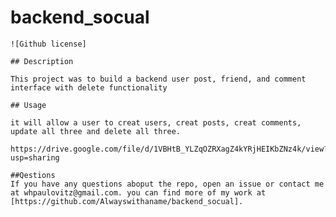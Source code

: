 # backend_socual
    ![Github license]
    
    ## Description
    
    This project was to build a backend user post, friend, and comment interface with delete functionality 
    
    ## Usage
    
    it will allow a user to creat users, creat posts, creat comments, update all three and delete all three.
    
    https://drive.google.com/file/d/1VBHtB_YLZqOZRXagZ4kYRjHEIKbZNz4k/view?usp=sharing

    ##Qestions
    If you have any questions aboput the repo, open an issue or contact me at whpaulovitz@gmail.com. you can find more of my work at [https://github.com/Alwayswithaname/backend_socual].
    
